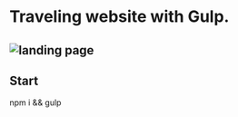 # Traveling website with Gulp.

![landing page]('https://github.com/DarkHorseCorder/Gulp-Travel-Website/blob/master/landingpage.png')
---
## Start
npm i && gulp